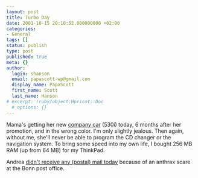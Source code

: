 ```yaml
---
layout: post
title: Turbo Day
date: 2001-10-15 20:10:52.000000000 +02:00
categories:
- General
tags: []
status: publish
type: post
published: true
meta: {}
author:
  login: shanson
  email: papascott-wp@gmail.com
  display_name: PapaScott
  first_name: Scott
  last_name: Hanson
# excerpt: !ruby/object:Hpricot::Doc
  # options: {}
---
```

<p>Mama's getting her new <a href="http://www.bmw.com/bmwe/products/automobiles/5er/sedan/index.html">company car</a> (530i) today, 6 months after her promotion, and in the wrong color. I'm only slightly jealous. Then again, without me, she'll never be able to program the CD changer or the navigation system. To bring some speed into my own life, I bought 256 MB RAM (up from 64 MB) for my ThinkPad.</p>
<p>Andrea <a href="http://andrea.editthispage.com/2001/10/15">didn't receive any (postal) mail today</a> because of an anthrax scare at the Bonn post office.</p>
